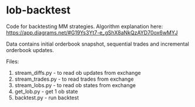 # lob-backtest

Code for backtesting MM strategies. Algorithm explanation here: https://app.diagrams.net/#G19Ys3Yt7-e_gShX8aNkQzAYD70ox6wMYJ

Data contains initial orderbook snapshot, sequential trades and incremental orderbook updates.

Files:
1) stream_diffs.py - to read ob updates from exchange
2) stream_trades.py - to read trades from exchange
3) stream_lobs.py - to read ob states from exchange
4) get_lob.py - get 1 ob state
5) backtest.py - run backtest
